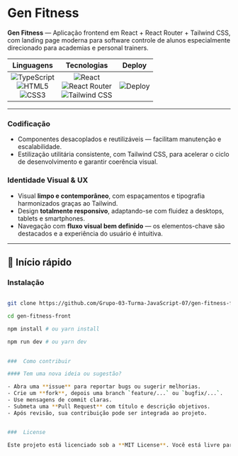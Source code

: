 
# Gen Fitness

  

**Gen Fitness** — Aplicação frontend em React + React Router + Tailwind CSS, com landing page moderna para software controle de alunos especialmente direcionado para academias e personal trainers.

<p align="center">

| Linguagens                                                                 | Tecnologias                                                                 | Deploy                                                  |
|:---------------------------------------------------------------------------:|:---------------------------------------------------------------------------:|:--------------------------------------------------------:|
| ![TypeScript](https://img.shields.io/badge/TypeScript-3178C6?style=for-the-badge&logo=typescript&logoColor=white) <br> ![HTML5](https://img.shields.io/badge/HTML5-E34F26?style=for-the-badge&logo=html5&logoColor=white) <br> ![CSS3](https://img.shields.io/badge/CSS3-1572B6?style=for-the-badge&logo=css3&logoColor=white) | ![React](https://img.shields.io/badge/React-20232A?style=for-the-badge&logo=react&logoColor=61DAFB) <br> ![React Router](https://img.shields.io/badge/React_Router-CA4245?style=for-the-badge&logo=react-router&logoColor=white) <br> ![Tailwind CSS](https://img.shields.io/badge/Tailwind_CSS-38B2AC?style=for-the-badge&logo=tailwind-css&logoColor=white) | ![Deploy](https://img.shields.io/badge/Deploy-Netlify-00C7B7?style=for-the-badge&logo=netlify&logoColor=white) |

</p>
 
 ---

###  Codificação

- Componentes desacoplados e reutilizáveis — facilitam manutenção e escalabilidade.  
- Estilização utilitária consistente, com Tailwind CSS, para acelerar o ciclo de desenvolvimento e garantir coerência visual.

###  Identidade Visual & UX

- Visual **limpo e contemporâneo**, com espaçamentos e tipografia harmonizados graças ao Tailwind.  
- Design **totalmente responsivo**, adaptando-se com fluidez a desktops, tablets e smartphones.  
- Navegação com **fluxo visual bem definido** — os elementos-chave são destacados e a experiência do usuário é intuitiva.

---
## 🚀 Início rápido

### Instalação

```bash

git clone https://github.com/Grupo-03-Turma-JavaScript-07/gen-fitness-front.git

cd gen-fitness-front

npm install # ou yarn install

npm run dev # ou yarn dev

 
### ​ Como contribuir

#### Tem uma nova ideia ou sugestão?

- Abra uma **issue** para reportar bugs ou sugerir melhorias.
- Crie um **fork**, depois uma branch `feature/...` ou `bugfix/...`.
- Use mensagens de commit claras.
- Submeta uma **Pull Request** com título e descrição objetivos.
- Após revisão, sua contribuição pode ser integrada ao projeto.


###  License

Este projeto está licenciado sob a **MIT License**. Você está livre para usar, modificar e distribuir o software, desde que o aviso de **copyright** e os termos desta licença sejam mantidos em todas as cópias ou partes significativas do projeto. Para mais detalhes, consulte o arquivo [`LICENSE`](LICENSE).